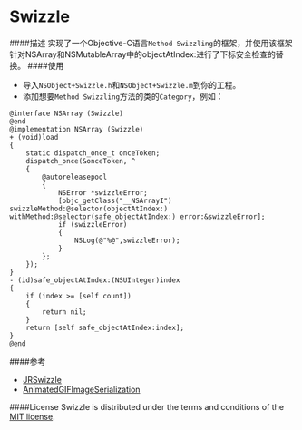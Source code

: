 Swizzle
=======
####描述
实现了一个Objective-C语言`Method Swizzling`的框架，并使用该框架针对NSArray和NSMutableArray中的objectAtIndex:进行了下标安全检查的替换。
####使用
- 导入`NSObject+Swizzle.h`和`NSObject+Swizzle.m`到你的工程。
- 添加想要`Method Swizzling`方法的类的`Category`，例如：

```
@interface NSArray (Swizzle)
@end
@implementation NSArray (Swizzle)
+ (void)load
{
    static dispatch_once_t onceToken;
    dispatch_once(&onceToken, ^
    {
        @autoreleasepool
        {
            NSError *swizzleError;
            [objc_getClass("__NSArrayI") swizzleMethod:@selector(objectAtIndex:) withMethod:@selector(safe_objectAtIndex:) error:&swizzleError];
            if (swizzleError)
            {
                NSLog(@"%@",swizzleError);
            }
        };
    });
}
- (id)safe_objectAtIndex:(NSUInteger)index
{
    if (index >= [self count])
    {
        return nil;
    }
    return [self safe_objectAtIndex:index];
}
@end
```
####参考
- [JRSwizzle](https://github.com/rentzsch/jrswizzle)
- [AnimatedGIFImageSerialization](https://github.com/mattt/AnimatedGIFImageSerialization)

####License
Swizzle is distributed under the terms and conditions of the [MIT license](https://github.com/Joywii/Swizzle/blob/master/LICENSE).